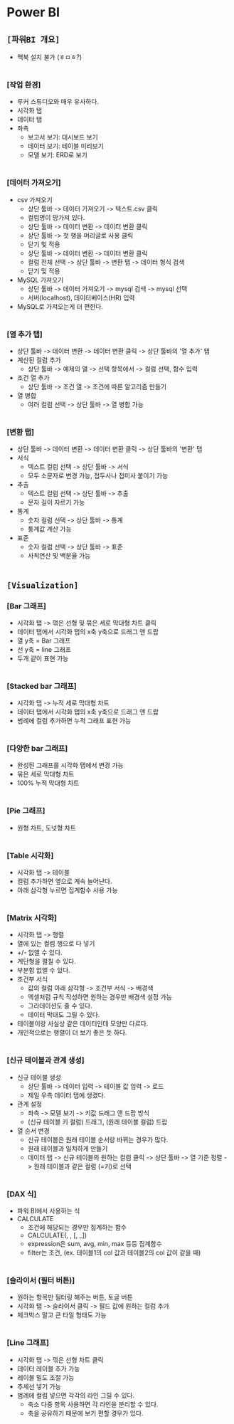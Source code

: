 # Power BI

## `[파워BI 개요]`
* 맥북 설치 불가 (ㅎㅁㅎ?)
<br><br>

### [작업 환경]
* 루커 스튜디오와 매우 유사하다.
* 시각화 탭
* 데이터 탭
* 좌측
    * 보고서 보기: 대시보드 보기
    * 데이터 보기: 테이블 미리보기
    * 모델 보기: ERD로 보기
<br><br>

### [데이터 가져오기]
* csv 가져오기
    * 상단 툴바 -> 데이터 가져오기 -> 텍스트.csv 클릭
    * 컬럼명이 망가져 있다.
    * 상단 툴바 -> 데이터 변환 -> 데이터 변환 클릭
    * 상단 툴바 -> 첫 행을 머리글로 사용 클릭
    * 닫기 및 적용
    * 상단 툴바 -> 데이터 변환 -> 데이터 변환 클릭
    * 컬럼 전체 선택 -> 상단 툴바 -> 변환 탭 -> 데이터 형식 검색
    * 닫기 및 적용
* MySQL 가져오기
    * 상단 툴바 -> 데이터 가져오기 -> mysql 검색 -> mysql 선택
    * 서버(localhost), 데이터베이스(HR) 입력
* MySQL로 가져오는게 더 편한다.
<br><br>

### [열 추가 탭]
* 상단 툴바 -> 데이터 변환 -> 데이터 변환 클릭 -> 상단 툴바의 '열 추가' 탭
* 계산된 컬럼 추가
    * 상단 툴바 -> 예제의 열 -> 선택 항목에서 -> 컬럼 선택, 함수 입력
* 조건 열 추가
    * 상단 툴바 -> 조건 열 -> 조건에 따른 알고리즘 만들기
* 열 병합
    * 여러 컬럼 선택 -> 상단 툴바 -> 열 병합 가능
<br><br>

### [변환 탭]
* 상단 툴바 -> 데이터 변환 -> 데이터 변환 클릭 -> 상단 툴바의 '변환' 탭
* 서식
    * 텍스트 컬럼 선택 -> 상단 툴바 -> 서식
    * 모두 소문자로 변경 가능, 접두사나 접미사 붙이기 가능
* 추출
    * 텍스트 컬럼 선택 -> 상단 툴바 -> 추출
    * 문자 길이 자르기 가능
* 통계
    * 숫자 컬럼 선택 -> 상단 툴바 -> 통계
    * 통계값 계산 가능
* 표준
    * 숫자 컬럼 선택 -> 상단 툴바 -> 표준
    * 사칙연산 및 백분율 가능
<br><br>



## `[Visualization]`

### [Bar 그래프]
* 시각화 탭 -> 꺾은 선형 및 묶은 세로 막대형 차트 클릭
* 데이터 탭에서 시각화 탭의 x축 y축으로 드래그 앤 드랍
* 열 y축 = Bar 그래프
* 선 y축 = line 그래프
* 두개 같이 표현 가능
<br><br>

### [Stacked bar 그래프]
* 시각화 탭 -> 누적 세로 막대형 차트
* 데이터 탭에서 시각화 탭의 x축 y축으로 드래그 앤 드랍
* 범례에 컬럼 추가하면 누적 그래프 표현 가능
<br><br>

### [다양한 bar 그래프]
* 완성된 그래프를 시각화 탭에서 변경 가능
* 묶은 세로 막대형 차트
* 100% 누적 막대형 차트
<br><br>

### [Pie 그래프]
* 원형 차트, 도넛형 차트
<br><br>

### [Table 시각화]
* 시각화 탭 -> 테이블
* 컬럼 추가하면 옆으로 계속 늘어난다.
* 아래 삼각형 누르면 집계함수 사용 가능
<br><br>

### [Matrix 시각화]
* 시각화 탭 -> 행렬
* 열에 있는 컬럼 행으로 다 넣기
* +/- 없앨 수 있다.
* 계단형을 펼칠 수 있다.
* 부분합 없앨 수 있다.
* 조건부 서식
    * 값의 컬럼 아래 삼각형 -> 조건부 서식 -> 배경색
    * 엑셀처럼 규칙 작성하면 원하는 경우만 배경색 설정 가능
    * 그라데이션도 줄 수 있다.
    * 데이터 막대도 그릴 수 있다.
* 테이블이랑 사실상 같은 데이터인데 모양만 다르다.
* 개인적으로는 행렬이 더 보기 좋은 듯 하다.
<br><br>

### [신규 테이블과 관계 생성]
* 신규 테이블 생성
    * 상단 툴바 -> 데이터 입력 -> 테이블 값 입력 -> 로드
    * 제일 우측 데이터 탭에 생겼다.
* 관계 설정
    * 좌측 -> 모델 보기 -> 키값 드래그 앤 드랍 방식
    * (신규 테이블 키 컬럼) 드래그, (원래 테이블 컬럼) 드랍
* 열 순서 변경
    * 신규 테이블은 원래 테이블 순서랑 바뀌는 경우가 많다.
    * 원래 테이블과 일치하게 만들기
    * 데이터 탭 -> 신규 테이블의 원하는 컬럼 클릭 -> 상단 툴바 -> 열 기준 정렬 -> 원래 테이블과 같은 컬럼 (=키)로 선택
<br><br>

### [DAX 식]
* 파워 BI에서 사용하는 식
* CALCULATE
    * 조건에 해당되는 경우만 집계하는 함수
    * CALCULATE(<expression>, <filter1>, <filter2> [, _])
    * expression은 sum, avg, min, max 등등 집계함수
    * filter는 조건, (ex. 테이블1의 col 값과 테이블2의 col 값이 같을 때)
<br><br>

### [슬라이서 (필터 버튼)]
* 원하는 항목만 필터링 해주는 버튼, 토글 버튼
* 시각화 탭 -> 슬라이서 클릭 -> 필드 값에 원하는 컬럼 추가
* 체크박스 말고 큰 타일 형태도 가능
<br><br>

### [Line 그래프]
* 시각화 탭 -> 꺾은 선형 차트 클릭
* 데이터 레이블 추가 가능
* 레이블 밀도 조절 가능
* 추세선 넣기 가능
* 범례에 컬럼 넣으면 각각의 라인 그릴 수 있다.
    * 축소 다중 항목 사용하면 각 라인을 분리할 수 있다.
    * 축을 공유하기 때문에 보기 편할 경우가 있다.
<br><br>





